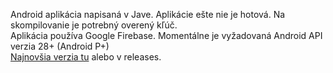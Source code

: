 Android aplikácia napisaná v Jave.
Aplikácie ešte nie je hotová.
Na skompilovanie je potrebný overený kľúč.\
Aplikácia používa Google Firebase. Momentálne je vyžadovaná Android API verzia 28+ (Android P+)\
[Najnovšia verzia tu](https://drive.google.com/open?id=1r8nxu5uUIVQlWvB9VMpPF9R3aJim-VmT) alebo v releases.
